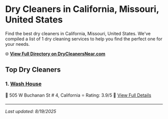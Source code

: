 # Dry Cleaners in California, Missouri, United States

Find the best dry cleaners in California, Missouri, United States. We've compiled a list of 1 dry cleaning services to help you find the perfect one for your needs.

🌐 **[View Full Directory on DryCleanersNear.com](https://drycleanersnear.com/city/US/Missouri/California)**

## Top Dry Cleaners

### 1. [Wash House](https://drycleanersnear.com/dryCleaner/688d7130eedd882ede90bfc6/wash-house)
📍 505 W Buchanan St # 4, California
⭐ Rating: 3.9/5
🔗 [View Full Details](https://drycleanersnear.com/dryCleaner/688d7130eedd882ede90bfc6/wash-house)


---

*Last updated: 8/19/2025*
